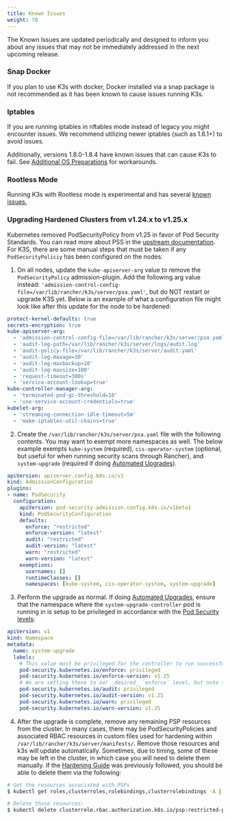 ```yaml
---
title: Known Issues
weight: 70
---
```

The Known Issues are updated periodically and designed to inform you about any issues that may not be immediately addressed in the next upcoming release.

### Snap Docker

If you plan to use K3s with docker, Docker installed via a snap package is not recommended as it has been known to cause issues running K3s.

### Iptables

If you are running iptables in nftables mode instead of legacy you might encounter issues. We recommend utilizing newer iptables (such as 1.6.1+) to avoid issues. 

Additionally, versions 1.8.0-1.8.4 have known issues that can cause K3s to fail. See [Additional OS Preparations](../advanced/advanced.md#old-iptables-versions) for workarounds. 

### Rootless Mode

Running K3s with Rootless mode is experimental and has several [known issues.](../advanced/advanced.md#known-issues-with-rootless-mode)

### Upgrading Hardened Clusters from v1.24.x to v1.25.x

Kubernetes removed PodSecurityPolicy from v1.25 in favor of Pod Security Standards. You can read more about PSS in the [upstream documentation](https://kubernetes.io/docs/concepts/security/pod-security-standards/). For K3S, there are some manual steps that must be taken if any `PodSecurityPoliciy` has been configured on the nodes.

1. On all nodes, update the `kube-apiserver-arg` value to remove the `PodSecurityPolicy` admission-plugin. Add the following arg value instead: `'admission-control-config-file=/var/lib/rancher/k3s/server/psa.yaml'`, but do NOT restart or upgrade K3S yet. Below is an example of what a configuration file might look like after this update for the node to be hardened:
```yaml
protect-kernel-defaults: true
secrets-encryption: true
kube-apiserver-arg:
  - 'admission-control-config-file=/var/lib/rancher/k3s/server/psa.yaml'
  - 'audit-log-path=/var/lib/rancher/k3s/server/logs/audit.log'
  - 'audit-policy-file=/var/lib/rancher/k3s/server/audit.yaml'
  - 'audit-log-maxage=30'
  - 'audit-log-maxbackup=10'
  - 'audit-log-maxsize=100'
  - 'request-timeout=300s'
  - 'service-account-lookup=true'
kube-controller-manager-arg:
  - 'terminated-pod-gc-threshold=10'
  - 'use-service-account-credentials=true'
kubelet-arg:
  - 'streaming-connection-idle-timeout=5m'
  - 'make-iptables-util-chains=true'
```
2. Create the `/var/lib/rancher/k3s/server/psa.yaml` file with the following contents. You may want to exempt more namespaces as well. The below example exempts `kube-system` (required), `cis-operator-system` (optional, but useful for when running security scans through Rancher), and `system-upgrade` (required if doing [Automated Upgrades](../upgrades/automated.md)).
```yaml
apiVersion: apiserver.config.k8s.io/v1
kind: AdmissionConfiguration
plugins:
- name: PodSecurity
  configuration:
    apiVersion: pod-security.admission.config.k8s.io/v1beta1
    kind: PodSecurityConfiguration
    defaults:
      enforce: "restricted"
      enforce-version: "latest"
      audit: "restricted"
      audit-version: "latest"
      warn: "restricted"
      warn-version: "latest"
    exemptions:
      usernames: []
      runtimeClasses: []
      namespaces: [kube-system, cis-operator-system, system-upgrade]
```
3. Perform the upgrade as normal. If doing [Automated Upgrades](../upgrades/automated.md), ensure that the namespace where the `system-upgrade-controller` pod is running in is setup to be privileged in accordance with the [Pod Security levels](https://kubernetes.io/docs/concepts/security/pod-security-admission/#pod-security-levels):
```yaml
apiVersion: v1
kind: Namespace
metadata:
  name: system-upgrade
  labels:
    # This value must be privileged for the controller to run successfully.
    pod-security.kubernetes.io/enforce: privileged
    pod-security.kubernetes.io/enforce-version: v1.25
    # We are setting these to our _desired_ `enforce` level, but note that these below values can be any of the available options.
    pod-security.kubernetes.io/audit: privileged
    pod-security.kubernetes.io/audit-version: v1.25
    pod-security.kubernetes.io/warn: privileged
    pod-security.kubernetes.io/warn-version: v1.25
```
4. After the upgrade is complete, remove any remaining PSP resources from the cluster. In many cases, there may be PodSecurityPolicies and associated RBAC resources in custom files used for hardening within `/var/lib/rancher/k3s/server/manifests/`. Remove those resources and k3s will update automatically. Sometimes, due to timing, some of these may be left in the cluster, in which case you will need to delete them manually. If the [Hardening Guide](../security/hardening-guide.md) was previously followed, you should be able to delete them via the following:
```sh
# Get the resources associated with PSPs
$ kubectl get roles,clusterroles,rolebindings,clusterrolebindings -A | grep -i psp

# Delete those resources:
$ kubectl delete clusterrole.rbac.authorization.k8s.io/psp:restricted-psp clusterrole.rbac.authorization.k8s.io/psp:svclb-psp clusterrole.rbac.authorization.k8s.io/psp:system-unrestricted-psp clusterrolebinding.rbac.authorization.k8s.io/default:restricted-psp clusterrolebinding.rbac.authorization.k8s.io/system-unrestricted-node-psp-rolebinding && kubectl delete -n kube-system rolebinding.rbac.authorization.k8s.io/svclb-psp-rolebinding rolebinding.rbac.authorization.k8s.io/system-unrestricted-svc-acct-psp-rolebinding
```
